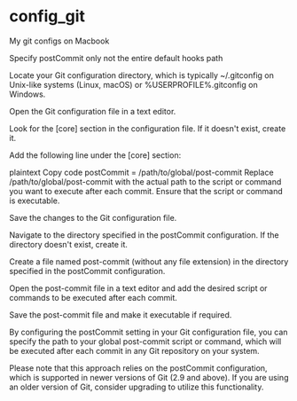 
# config_git
My git configs on Macbook

Specify postCommit only not the entire default hooks path



Locate your Git configuration directory, which is typically ~/.gitconfig on Unix-like systems (Linux, macOS) or %USERPROFILE%\.gitconfig on Windows.

Open the Git configuration file in a text editor.

Look for the [core] section in the configuration file. If it doesn't exist, create it.

Add the following line under the [core] section:

plaintext
Copy code
postCommit = /path/to/global/post-commit
Replace /path/to/global/post-commit with the actual path to the script or command you want to execute after each commit. Ensure that the script or command is executable.

Save the changes to the Git configuration file.

Navigate to the directory specified in the postCommit configuration. If the directory doesn't exist, create it.

Create a file named post-commit (without any file extension) in the directory specified in the postCommit configuration.

Open the post-commit file in a text editor and add the desired script or commands to be executed after each commit.

Save the post-commit file and make it executable if required.

By configuring the postCommit setting in your Git configuration file, you can specify the path to your global post-commit script or command, which will be executed after each commit in any Git repository on your system.

Please note that this approach relies on the postCommit configuration, which is supported in newer versions of Git (2.9 and above). If you are using an older version of Git, consider upgrading to utilize this functionality.
